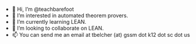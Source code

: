 - 👋 Hi, I’m @teachbarefoot
- 👀 I’m interested in automated theorem provers.
- 🌱 I’m currently learning LEAN.
- 💞️ I’m looking to collaborate on LEAN.
- 📫 You can send me an email at tbelcher (at) gssm dot k12 dot sc dot us

<!---
teachbarefoot/teachbarefoot is a ✨ special ✨ repository because its `README.md` (this file) appears on your GitHub profile.
You can click the Preview link to take a look at your changes.
--->
